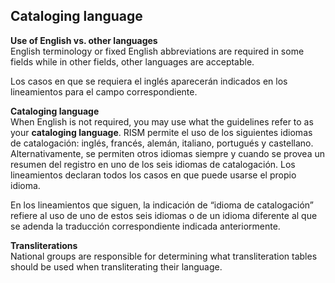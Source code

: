 ## Cataloging language

**Use of English vs. other languages**  
English terminology or fixed English abbreviations are required in some fields while in other fields, other languages are acceptable.

Los casos en que se requiera el inglés aparecerán indicados en los lineamientos para el campo correspondiente.

**Cataloging language**  
When English is not required, you may use what the guidelines refer to as your **cataloging language**. RISM permite el uso de los siguientes idiomas de catalogación: inglés, francés, alemán, italiano, portugués y castellano. Alternativamente, se permiten otros idiomas siempre y cuando se provea un resumen del registro en uno de los seis idiomas de catalogación. Los lineamientos declaran todos los casos en que puede usarse el propio idioma.

En los lineamientos que siguen, la indicación de “idioma de catalogación” refiere al uso de uno de estos seis idiomas o de un idioma diferente al que se adenda la traducción correspondiente indicada anteriormente.

**Transliterations**  
National groups are responsible for determining what transliteration tables should be used when transliterating their language.
